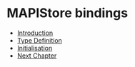 # MAPIStore bindings #
- [Introduction](/documentation/mapibind/intro.html)
- [Type Definition](/documentation/mapibind/typedefinition.html)
- [Initialisation](/documentation/mapibind/initialisation.html)
- [Next Chapter](/documentation/mapibind/next.html)
